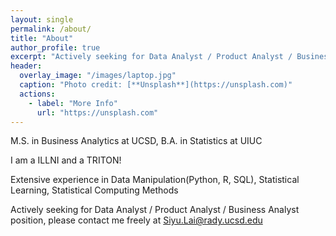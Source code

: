 ```yaml
---
layout: single
permalink: /about/
title: "About"
author_profile: true
excerpt: "Actively seeking for Data Analyst / Product Analyst / Business Analyst position, please contact me freely at **Siyu.Lai@rady.ucsd.edu**"
header:
  overlay_image: "/images/laptop.jpg"
  caption: "Photo credit: [**Unsplash**](https://unsplash.com)"
  actions:
    - label: "More Info"
      url: "https://unsplash.com"
---
```



M.S. in Business Analytics at UCSD, B.A. in Statistics at UIUC

I am a ILLNI and a TRITON!

Extensive experience in Data Manipulation(Python, R, SQL), Statistical Learning, Statistical Computing Methods

Actively seeking for Data Analyst / Product Analyst / Business Analyst position, please contact me freely at Siyu.Lai@rady.ucsd.edu
